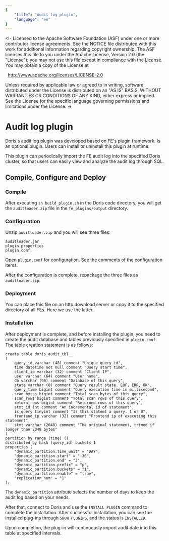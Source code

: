 ```yaml
---
{
    "title": "Audit log plugin",
    "language": "en"
}
---
```


<!-
Licensed to the Apache Software Foundation (ASF) under one
or more contributor license agreements. See the NOTICE file
distributed with this work for additional information
regarding copyright ownership. The ASF licenses this file
to you under the Apache License, Version 2.0 (the
"License"); you may not use this file except in compliance
with the License. You may obtain a copy of the License at

  http://www.apache.org/licenses/LICENSE-2.0

Unless required by applicable law or agreed to in writing,
software distributed under the License is distributed on an
"AS IS" BASIS, WITHOUT WARRANTIES OR CONDITIONS OF ANY
KIND, either express or implied. See the License for the
specific language governing permissions and limitations
under the License.
->

# Audit log plugin

Doris's audit log plugin was developed based on FE's plugin framework. Is an optional plugin. Users can install or uninstall this plugin at runtime.

This plugin can periodically import the FE audit log into the specified Doris cluster, so that users can easily view and analyze the audit log through SQL.

## Compile, Configure and Deploy

### Compile

After executing `sh build_plugin.sh` in the Doris code directory, you will get the `auditloader.zip` file in the `fe_plugins/output` directory.

### Configuration

Unzip `auditloader.zip` and you will see three files:

```
auditloader.jar
plugin.properties
plugin.conf
```

Open `plugin.conf` for configuration. See the comments of the configuration items.

After the configuration is complete, repackage the three files as `auditloader.zip`.

### Deployment

You can place this file on an http download server or copy it to the specified directory of all FEs. Here we use the latter.

### Installation

After deployment is complete, and before installing the plugin, you need to create the audit database and tables previously specified in `plugin.conf`. The table creation statement is as follows:

```
create table doris_audit_tbl__
(
    query_id varchar (48) comment "Unique query id",
    time datetime not null comment "Query start time",
    client_ip varchar (32) comment "Client IP",
    user varchar (64) comment "User name",
    db varchar (96) comment "Database of this query",
    state varchar (8) comment "Query result state. EOF, ERR, OK",
    query_time bigint comment "Query execution time in millisecond",
    scan_bytes bigint comment "Total scan bytes of this query",
    scan_rows bigint comment "Total scan rows of this query",
    return_rows bigint comment "Returned rows of this query",
    stmt_id int comment "An incremental id of statement",
    is_query tinyint comment "Is this statemt a query. 1 or 0",
    frontend_ip varchar (32) comment "Frontend ip of executing this statement",
    stmt varchar (2048) comment "The original statement, trimed if longer than 2048 bytes"
)
partition by range (time) ()
distributed by hash (query_id) buckets 1
properties (
    "dynamic_partition.time_unit" = "DAY",
    "dynamic_partition.start" = "-30",
    "dynamic_partition.end" = "3",
    "dynamic_partition.prefix" = "p",
    "dynamic_partition.buckets" = "1",
    "dynamic_partition.enable" = "true",
    "replication_num" = "1"
);
```

The `dynamic_partition` attribute selects the number of days to keep the audit log based on your needs.

After that, connect to Doris and use the `INSTALL PLUGIN` command to complete the installation. After successful installation, you can see the installed plug-ins through `SHOW PLUGINS`, and the status is `INSTALLED`.

Upon completion, the plug-in will continuously import audit date into this table at specified intervals.